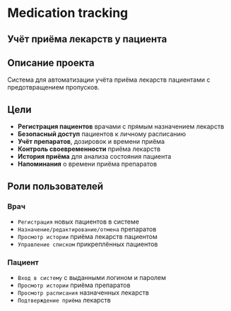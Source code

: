 # Medication tracking
## Учёт приёма лекарств у пациента
## Описание проекта

Система для автоматизации учёта приёма лекарств пациентами с предотвращением пропусков.

##  Цели

- **Регистрация пациентов** врачами с прямым назначением лекарств
- **Безопасный доступ** пациентов к личному расписанию
- **Учёт препаратов**, дозировок и времени приёма
- **Контроль своевременности** приёма лекарств
- **История приёма** для анализа состояния пациента
- **Напоминания** о времени приёма препаратов

##  Роли пользователей

###  Врач
- `Регистрация` новых пациентов в системе
- `Назначение/редактирование/отмена` препаратов
- `Просмотр истории` приёма лекарств пациентом
- `Управление списком` прикреплённых пациентов

###  Пациент
- `Вход в систему` с выданными логином и паролем
- `Просмотр истории` приёма препаратов
- `Просмотр расписания` назначенных лекарств
- `Подтверждение приёма` лекарств
